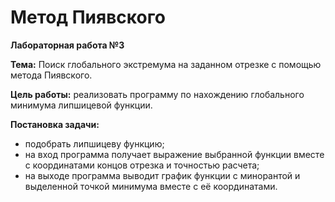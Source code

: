 # Метод Пиявского
**Лабораторная работа №3**


**Тема:** Поиск глобального экстремума на заданном отрезке с помощью метода Пиявского.


**Цель работы:** реализовать программу по нахождению глобального минимума липшицевой функции.


**Постановка задачи:**


- подобрать липшицеву функцию;
- на вход программа получает выражение выбранной функции вместе с координатами концов отрезка и точностью расчета;
- на выходе программа выводит график функции с минорантой и выделенной точкой минимума вместе с её координатами.
